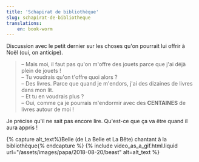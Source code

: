 ```yaml
---
title: 'Schapirat de bibliothèque'
slug: schapirat-de-bibliotheque
translations:
    en: book-worm
---
```


Discussion avec le petit dernier sur les choses qu'on pourrait lui offrir à Noël (oui, on anticipe).

<!-- more -->

> – Mais moi, il faut pas qu'on m'offre des jouets parce que j'ai déjà plein de jouets !  
> – Tu voudrais qu'on t'offre quoi alors ?  
> – Des livres. Parce que quand je m'endors, j'ai des dizaines de livres dans mon lit.  
> – Et tu en voudrais plus ?  
> – Oui, comme ça je pourrais m'endormir avec des **CENTAINES** de livres autour de moi !

Je précise qu'il ne sait pas encore lire. Qu'est-ce que ça va être quand il aura appris !

{% capture alt_text%}Belle (de La Belle et La Bête) chantant à la bibliothèque{% endcapture %} {% include video_as_a_gif.html.liquid
url="/assets/images/papa/2018-08-20/beast"
alt=alt_text
%}
